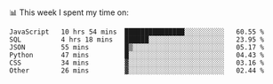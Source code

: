 📊 This week I spent my time on:
<!--START_SECTION:waka-->

```text
JavaScript   10 hrs 54 mins  ███████████████░░░░░░░░░░   60.55 %
SQL          4 hrs 18 mins   ██████░░░░░░░░░░░░░░░░░░░   23.95 %
JSON         55 mins         █▒░░░░░░░░░░░░░░░░░░░░░░░   05.17 %
Python       47 mins         █░░░░░░░░░░░░░░░░░░░░░░░░   04.43 %
CSS          34 mins         ▓░░░░░░░░░░░░░░░░░░░░░░░░   03.16 %
Other        26 mins         ▓░░░░░░░░░░░░░░░░░░░░░░░░   02.44 %
```

<!--END_SECTION:waka-->

